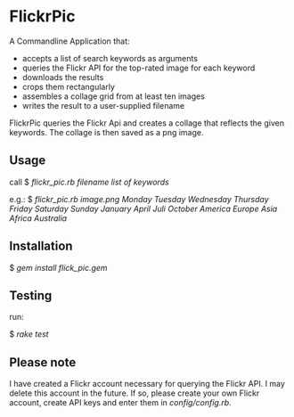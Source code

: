 # FlickrPic

A Commandline Application that:

-   accepts a list of search keywords as arguments
-   queries the Flickr API for the top-rated image for each keyword
-   downloads the results
-   crops them rectangularly
-   assembles a collage grid from at least ten images
-   writes the result to a user-supplied filename

FlickrPic queries the Flickr Api and creates a collage that reflects the given keywords.
The collage is then saved as a png image.


## Usage

call 
$ _flickr_pic.rb filename list of keywords_

e.g.: 
$ _flickr_pic.rb image.png Monday Tuesday Wednesday Thursday Friday Saturday Sunday January April Juli October America Europe Asia Africa Australia_


## Installation

$ _gem install flick_pic.gem_


## Testing

run: 

$ _rake test_

## Please note

I have created a Flickr account necessary for querying the Flickr API.
I may delete this account in the future.
If so, please create your own Flickr account, create API keys and enter them in _config/config.rb_.
